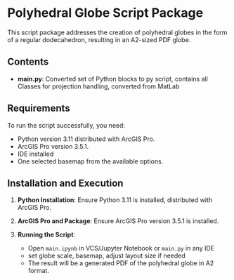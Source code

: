 # Polyhedral Globe Script Package

This script package addresses the creation of polyhedral globes in the form of a regular dodecahedron, resulting in an A2-sized PDF globe.

## Contents
- **main.py**: Converted set of Python blocks to py script, contains all Classes for projection handling, converted from MatLab

## Requirements
To run the script successfully, you need:

- Python version 3.11 distributed with ArcGIS Pro.
- ArcGIS Pro version 3.5.1.
- IDE installed
- One selected basemap from the available options.

## Installation and Execution
1. **Python Installation**: Ensure Python 3.11 is installed, distributed with ArcGIS Pro.
   
2. **ArcGIS Pro and Package**: Ensure ArcGIS Pro version 3.5.1 is installed.
   
3. **Running the Script**:
   - Open `main.ipynb` in VCS/Jupyter Notebook or `main.py` in any IDE
   - set globe scale, basemap, adjust layout size if needed
   - The result will be a generated PDF of the polyhedral globe in A2 format.


